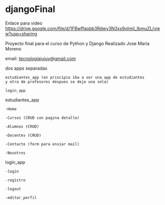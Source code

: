 # djangoFinal
Enlace para video
https://drive.google.com/file/d/1FBwffaobb3Rdwy3N3xs9oImil_IbmuZL/view?usp=sharing


Proyecto final para el curso de Python y Django
Realizado Jose Maria Moreno

email: tecnologiajujuy@gmail.com


dos apps separadas

    estudiantes_app (en principio iba a ser una app de estudiantes
    y otra de profesores despues se dejo una sola)
    
    login_app
    

estudiantes_app

    -Home
    
    -Cursos (CRUD con pagina detalle)
    
    -Alumnos (CRUD)
    
    -Docentes (CRUD)
    
    -Contacto (form para enviar mail)
    
    -Nosotros 
    
login_app

    -login
    
    -registro
    
    -logout
    
    -editar_perfil
    


